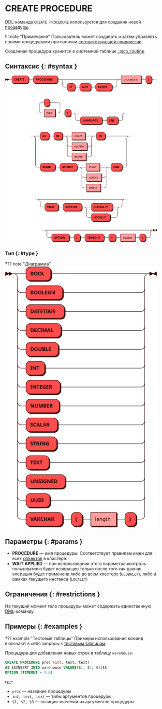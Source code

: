 # CREATE PROCEDURE

[DDL](ddl.md)-команда `CREATE PROCEDURE` используется для создания новой
[процедуры](../../overview/glossary.md#stored_procedure).

!!! note "Примечание"
    Пользователь может создавать и затем управлять
    своими процедурами при наличии [соответствующей
    привилегии](../../tutorial/access_control.md#proc_access).

Созданная процедура хранится в системной таблице
[_pico_routine](../../architecture/system_tables.md#_pico_routine).

## Синтаксис {: #syntax }

![CREATE PROCEDURE](../../images/ebnf/create_procedure.svg)

### Тип {: #type }

??? note "Диаграмма"
    ![Type](../../images/ebnf/type.svg)

## Параметры {: #params }

* **PROCEDURE** — имя процедуры. Соответствует правилам имен для всех
  [объектов](object.md) в кластере.
* **WAIT APPLIED** — при использовании этого параметра контроль
пользователю будет возвращен только после того как данная операция
будет применена либо во всем кластере (`GLOBALLY`), либо в рамках
текущего инстанса (`LOCALLY`)

## Ограничения {: #restrictions }

На текущий момент тело процедуры может содержать единственную
[DML](dml.md)-команду.


## Примеры {: #examples }

??? example "Тестовые таблицы"
    Примеры использования команд включают в себя запросы к [тестовым
    таблицам](../legend.md).

Процедура для добавления новых строк в таблицу `warehouse`:

```sql
CREATE PROCEDURE proc (int, text, text)
AS $$INSERT INTO warehouse VALUES($1, $2, $3)$$
OPTION (TIMEOUT = 5.0)
```

где:

- `proc` — название процедуры
- `int, text, text` — типы аргументов процедуры
- `$1, $2, $3` — позиции значений из аргументов процедуры
